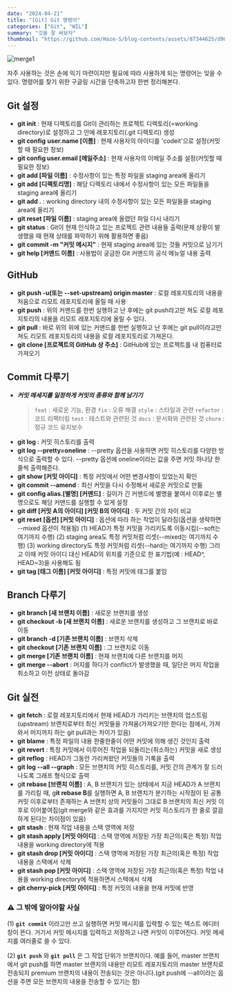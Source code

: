 ```yaml
---
date: "2024-04-21"
title: "[Git] Git 명령어"
categories: ["Git", "WIL"]
summary: "깃을 잘 써보자"
thumbnail: "https://github.com/Haze-S/blog-contents/assets/87344625/d90539cc-4818-4d10-8f4f-2af6aff16d09"
---
```


![merge1](https://github.com/Haze-S/blog-contents/assets/87344625/d90539cc-4818-4d10-8f4f-2af6aff16d09)

자주 사용하는 것은 손에 익기 마련이지만 필요에 따라 사용하게 되는 명령어는 잊을 수 있다.
명령어를 찾기 위한 구글링 시간을 단축하고자 한번 정리해본다.

## **Git 설정**

- **git init** : 현재 디렉토리를 Git이 관리하는 프로젝트 디렉토리(=working directory)로 설정하고 그 안에 레포지토리(.git 디렉토리) 생성
- **git config** **user.name [이름]** : 현재 사용자의 아이디를 'codeit'으로 설정(커밋할 때 필요한 정보)
- **git config user.email [메일주소]** : 현재 사용자의 이메일 주소를 설정(커밋할 때 필요한 정보)
- **git add [파일 이름]** : 수정사항이 있는 특정 파일을 staging area에 올리기
- **git add [디렉토리명]** : 해당 디렉토리 내에서 수정사항이 있는 모든 파일들을 staging area에 올리기
- **git add .** : working directory 내의 수정사항이 있는 모든 파일들을 staging area에 올리기
- **git reset [파일 이름]** : staging area에 올렸던 파일 다시 내리기
- **git status** : Git이 현재 인식하고 있는 프로젝트 관련 내용들 출력(문제 상황이 발생했을 때 현재 상태를 파악하기 위해 활용하면 좋음)
- **git commit -m "커밋 메시지"** : 현재 staging area에 있는 것들 커밋으로 남기기
- **git help [커맨드 이름]** : 사용법이 궁금한 Git 커맨드의 공식 메뉴얼 내용 출력

## **GitHub**

- **git push -u(또는 --set-upstream) origin master** : 로컬 레포지토리의 내용을 처음으로 리모트 레포지토리에 올릴 때 사용
- **git push** : 위의 커맨드를 한번 실행하고 난 후에는 git push라고만 쳐도 로컬 레포지토리의 내용을 리모트 레포지토리에 올릴 수 있다.
- **git pull** : 바로 위의 위에 있는 커맨드를 한번 실행하고 난 후에는 git pull이라고만 쳐도 리모트 레포지토리의 내용을 로컬 레포지토리로 가져온다.
- **git clone [프로젝트의 GitHub 상 주소]** : GitHub에 있는 프로젝트를 내 컴퓨터로 가져오기

## **Commit 다루기**

- **_커밋 메세지를 일정하게 커밋의 종류와 함께 남기기_**
  > `feat` : 새로운 기능, 환경
  > `fix` : 오류 해결
  > `style` : 스타일과 관련
  > `refactor` : 코드 리팩터링
  > `test` : 테스트와 관련된 것
  > `docs` : 문서화와 관련된 것
  > `chore` : 정규 코드 유지보수
- **git log** : 커밋 히스토리를 출력
- **git log --pretty=oneline** : --pretty 옵션을 사용하면 커밋 히스토리를 다양한 방식으로 출력할 수 있다. --pretty 옵션에 oneline이라는 값을 주면 커밋 하나당 한 줄씩 출력해준다.
- **git show [커밋 아이디]** : 특정 커밋에서 어떤 변경사항이 있었는지 확인
- **git commit --amend** : 최신 커밋을 다시 수정해서 새로운 커밋으로 만듦
- **git config alias.[별명] [커맨드]** : 길이가 긴 커맨드에 별명을 붙여서 이후로는 별명으로도 해당 커맨드를 실행할 수 있게 설정
- **git diff [커밋 A의 아이디] [커밋 B의 아이디]** : 두 커밋 간의 차이 비교
- **git reset [옵션] [커밋 아이디]** : 옵션에 따라 하는 작업이 달라짐(옵션을 생략하면 --mixed 옵션이 적용됨)
  (1) HEAD가 특정 커밋을 가리키도록 이동시킴(--soft는 여기까지 수행)
  (2) staging area도 특정 커밋처럼 리셋(--mixed는 여기까지 수행)
  (3) working directory도 특정 커밋처럼 리셋(--hard는 여기까지 수행)
  그리고 이때 커밋 아이디 대신 HEAD의 위치를 기준으로 한 표기법(예 : HEAD^, HEAD~3)을 사용해도 됨
- **git tag [태그 이름] [커밋 아이디]** : 특정 커밋에 태그를 붙임

## **Branch 다루기**

- **git branch [새 브랜치 이름]** : 새로운 브랜치를 생성
- **git checkout -b [새 브랜치 이름]** : 새로운 브랜치를 생성하고 그 브랜치로 바로 이동
- **git branch -d [기존 브랜치 이름]** : 브랜치 삭제
- **git checkout [기존 브랜치 이름]** : 그 브랜치로 이동
- **git merge [기존 브랜치 이름]** : 현재 브랜치에 다른 브랜치를 머지
- **git merge --abort** : 머지를 하다가 conflict가 발생했을 때, 일단은 머지 작업을 취소하고 이전 상태로 돌아감

## **Git 실전**

- **git fetch** : 로컬 레포지토리에서 현재 HEAD가 가리키는 브랜치의 업스트림(upstream) 브랜치로부터 최신 커밋들을 가져옴(가져오기만 한다는 점에서, 가져와서 머지까지 하는 git pull과는 차이가 있음)
- **git blame** : 특정 파일의 내용 한줄한줄이 어떤 커밋에 의해 생긴 것인지 출력
- **git revert** : 특정 커밋에서 이루어진 작업을 되돌리는(취소하는) 커밋을 새로 생성
- **git reflog** : HEAD가 그동안 가리켜왔던 커밋들의 기록을 출력
- **git log --all --graph** : 모든 브랜치의 커밋 히스토리를, 커밋 간의 관계가 잘 드러나도록 그래프 형식으로 출력
- g**it rebase [브랜치 이름]** : A, B 브랜치가 있는 상태에서 지금 HEAD가 A 브랜치를 가리킬 때, g**it rebase B**를 실행하면 A, B 브랜치가 분기하는 시작점이 된 공통 커밋 이후로부터 존재하는 A 브랜치 상의 커밋들이 그대로 B 브랜치의 최신 커밋 이후로 이어붙여짐(git merge와 같은 효과를 가지지만 커밋 히스토리가 한 줄로 깔끔하게 된다는 차이점이 있음)
- **git stash** : 현재 작업 내용을 스택 영역에 저장
- **git stash apply [커밋 아이디]** : 스택 영역에 저장된 가장 최근의(혹은 특정) 작업 내용을 working directory에 적용
- **git stash drop [커밋 아이디]** : 스택 영역에 저장된 가장 최근의(혹은 특정) 작업 내용을 스택에서 삭제
- **git stash pop [커밋 아이디]** : 스택 영역에 저장된 가장 최근의(혹은 특정) 작업 내용을 working directory에 적용하면서 스택에서 삭제
- **git cherry-pick [커밋 아이디]** : 특정 커밋의 내용을 현재 커밋에 반영

### **⚠️ 그 밖에 알아야할 사실**

(1) **`git commit`** 이라고만 쓰고 실행하면 커밋 메시지를 입력할 수 있는 텍스트 에디터 창이 뜬다. 거기서 커밋 메시지를 입력하고 저장하고 나면 커밋이 이루어진다. 커밋 메세지를 여러줄로 쓸 수 있다.

(2) **`git push`** 와 **`git pull`** 은 그 작업 단위가 브랜치이다. 예를 들어, master 브랜치에서 git push를 하면 master 브랜치의 내용만 리모트 레포지토리의 master 브랜치로 전송되지 premium 브랜치의 내용이 전송되는 것은 아니다.(git push에 --all이라는 옵션을 주면 모든 브랜치의 내용을 전송할 수 있기는 함)
